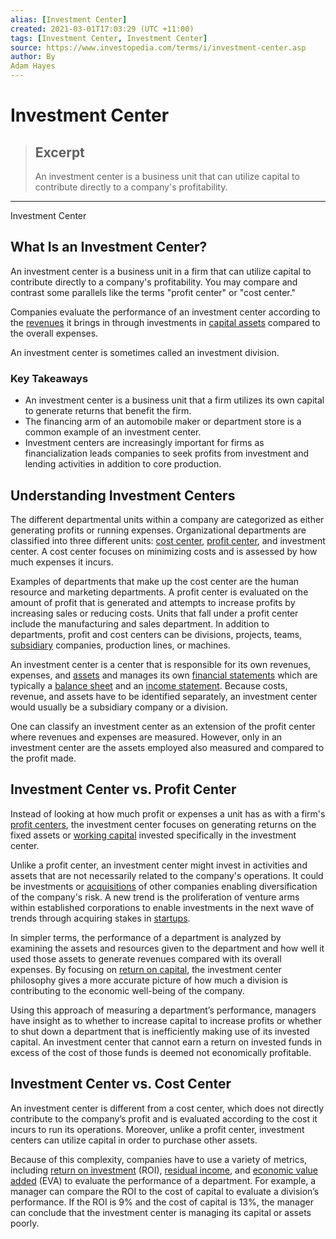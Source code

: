 ```yaml
---
alias: [Investment Center]
created: 2021-03-01T17:03:29 (UTC +11:00)
tags: [Investment Center, Investment Center]
source: https://www.investopedia.com/terms/i/investment-center.asp
author: By
Adam Hayes
---
```


# Investment Center

> ## Excerpt
> An investment center is a business unit that can utilize capital to contribute directly to a company's profitability.

---

Investment Center
## What Is an Investment Center?

An investment center is a business unit in a firm that can utilize capital to contribute directly to a company's profitability. You may compare and contrast some parallels like the terms "profit center" or "cost center."

Companies evaluate the performance of an investment center according to the [revenues](https://www.investopedia.com/terms/r/revenue.asp) it brings in through investments in [capital assets](https://www.investopedia.com/terms/c/capitalasset.asp) compared to the overall expenses.

An investment center is sometimes called an investment division.

### Key Takeaways

-   An investment center is a business unit that a firm utilizes its own capital to generate returns that benefit the firm.
-   The financing arm of an automobile maker or department store is a common example of an investment center.
-   Investment centers are increasingly important for firms as financialization leads companies to seek profits from investment and lending activities in addition to core production.

## Understanding Investment Centers

The different departmental units within a company are categorized as either generating profits or running expenses. Organizational departments are classified into three different units: [cost center](https://www.investopedia.com/terms/c/cost-center.asp), [profit center](https://www.investopedia.com/terms/p/profitcentre.asp), and investment center. A cost center focuses on minimizing costs and is assessed by how much expenses it incurs.

Examples of departments that make up the cost center are the human resource and marketing departments. A profit center is evaluated on the amount of profit that is generated and attempts to increase profits by increasing sales or reducing costs. Units that fall under a profit center include the manufacturing and sales department. In addition to departments, profit and cost centers can be divisions, projects, teams, [subsidiary](https://www.investopedia.com/terms/s/subsidiary.asp) companies, production lines, or machines.

An investment center is a center that is responsible for its own revenues, expenses, and [assets](https://www.investopedia.com/terms/a/asset.asp) and manages its own [financial statements](https://www.investopedia.com/terms/f/financial-statements.asp) which are typically a [balance sheet](https://www.investopedia.com/terms/b/balancesheet.asp) and an [income statement](https://www.investopedia.com/terms/i/incomestatement.asp). Because costs, revenue, and assets have to be identified separately, an investment center would usually be a subsidiary company or a division.

One can classify an investment center as an extension of the profit center where revenues and expenses are measured. However, only in an investment center are the assets employed also measured and compared to the profit made.

## Investment Center vs. Profit Center

Instead of looking at how much profit or expenses a unit has as with a firm's [profit centers](https://www.investopedia.com/terms/p/profitcentre.asp), the investment center focuses on generating returns on the fixed assets or [working capital](https://www.investopedia.com/terms/w/workingcapital.asp) invested specifically in the investment center.

Unlike a profit center, an investment center might invest in activities and assets that are not necessarily related to the company's operations. It could be investments or [acquisitions](https://www.investopedia.com/terms/a/acquisition.asp) of other companies enabling diversification of the company's risk. A new trend is the proliferation of venture arms within established corporations to enable investments in the next wave of trends through acquiring stakes in [startups](https://www.investopedia.com/terms/s/startup.asp).

In simpler terms, the performance of a department is analyzed by examining the assets and resources given to the department and how well it used those assets to generate revenues compared with its overall expenses. By focusing on [return on capital](https://www.investopedia.com/terms/r/returnofcapital.asp), the investment center philosophy gives a more accurate picture of how much a division is contributing to the economic well-being of the company.

Using this approach of measuring a department’s performance, managers have insight as to whether to increase capital to increase profits or whether to shut down a department that is inefficiently making use of its invested capital. An investment center that cannot earn a return on invested funds in excess of the cost of those funds is deemed not economically profitable.

## Investment Center vs. Cost Center

An investment center is different from a cost center, which does not directly contribute to the company’s profit and is evaluated according to the cost it incurs to run its operations. Moreover, unlike a profit center, investment centers can utilize capital in order to purchase other assets.

Because of this complexity, companies have to use a variety of metrics, including [return on investment](https://www.investopedia.com/terms/r/returnoninvestment.asp) (ROI), [residual income](https://www.investopedia.com/terms/r/residualincome.asp), and [economic value added](https://www.investopedia.com/terms/e/eva.asp) (EVA) to evaluate the performance of a department. For example, a manager can compare the ROI to the cost of capital to evaluate a division’s performance. If the ROI is 9% and the cost of capital is 13%, the manager can conclude that the investment center is managing its capital or assets poorly.
